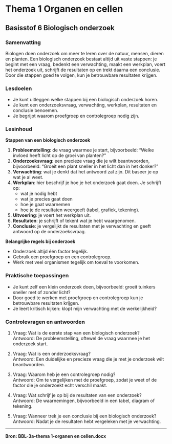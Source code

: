 # Thema 1 Organen en cellen
## Basisstof 6 Biologisch onderzoek

### Samenvatting

Biologen doen onderzoek om meer te leren over de natuur, mensen, dieren en planten. Een biologisch onderzoek bestaat altijd uit vaste stappen: je begint met een vraag, bedenkt een verwachting, maakt een werkplan, voert het onderzoek uit, schrijft de resultaten op en trekt daarna een conclusie. Door die stappen goed te volgen, kun je betrouwbare resultaten krijgen.

### Lesdoelen

- Je kunt uitleggen welke stappen bij een biologisch onderzoek horen.  
- Je kunt een onderzoeksvraag, verwachting, werkplan, resultaten en conclusie benoemen.  
- Je begrijpt waarom proefgroep en controlegroep nodig zijn.  

### Lesinhoud

**Stappen van een biologisch onderzoek**  

1. **Probleemstelling**: de vraag waarmee je start, bijvoorbeeld: “Welke invloed heeft licht op de groei van planten?”  
2. **Onderzoeksvraag**: een precieze vraag die je wilt beantwoorden, bijvoorbeeld: “Groeit een plant sneller in het licht dan in het donker?”  
3. **Verwachting**: wat je denkt dat het antwoord zal zijn. Dit baseer je op wat je al weet.  
4. **Werkplan**: hier beschrijf je hoe je het onderzoek gaat doen. Je schrijft op:  
   - wat je nodig hebt  
   - wat je precies gaat doen  
   - hoe je gaat waarnemen  
   - hoe je de resultaten weergeeft (tabel, grafiek, tekening).  
5. **Uitvoering**: je voert het werkplan uit.  
6. **Resultaten**: je schrijft of tekent wat je hebt waargenomen.  
7. **Conclusie**: je vergelijkt de resultaten met je verwachting en geeft antwoord op de onderzoeksvraag.  

**Belangrijke regels bij onderzoek**  
- Onderzoek altijd één factor tegelijk.  
- Gebruik een proefgroep en een controlegroep.  
- Werk met veel organismen tegelijk om toeval te voorkomen.  

### Praktische toepassingen

- Je kunt zelf een klein onderzoek doen, bijvoorbeeld: groeit tuinkers sneller met of zonder licht?  
- Door goed te werken met proefgroep en controlegroep kun je betrouwbare resultaten krijgen.  
- Je leert kritisch kijken: klopt mijn verwachting met de werkelijkheid?  

### Controlevragen en antwoorden

1. Vraag: Wat is de eerste stap van een biologisch onderzoek?  
   Antwoord: De probleemstelling, oftewel de vraag waarmee je het onderzoek start.  

2. Vraag: Wat is een onderzoeksvraag?  
   Antwoord: Een duidelijke en precieze vraag die je met je onderzoek wilt beantwoorden.  

3. Vraag: Waarom heb je een controlegroep nodig?  
   Antwoord: Om te vergelijken met de proefgroep, zodat je weet of de factor die je onderzoekt echt verschil maakt.  

4. Vraag: Wat schrijf je op bij de resultaten van een onderzoek?  
   Antwoord: De waarnemingen, bijvoorbeeld in een tabel, diagram of tekening.  

5. Vraag: Wanneer trek je een conclusie bij een biologisch onderzoek?  
   Antwoord: Nadat je de resultaten hebt vergeleken met je verwachting.  

---

**Bron: BBL-3a-thema 1-organen en cellen.docx**